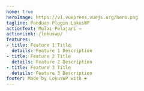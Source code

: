 ```yaml
---
home: true
heroImage: https://v1.vuepress.vuejs.org/hero.png
tagline: Panduan Plugin LokusWP
actionText: Mulai Pelajari →
actionLink: /lokuswp/
features:
- title: Feature 1 Title
  details: Feature 1 Description
- title: Feature 2 Title
  details: Feature 2 Description
- title: Feature 3 Title
  details: Feature 3 Description
footer: Made by LokusWP with ❤️
---
```

